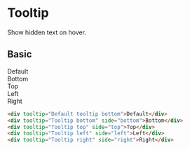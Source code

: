 # Tooltip
Show hidden text on hover.

## Basic
<div class="row">
    <div tooltip="Default tooltip bottom">Default</div>
    <div tooltip="Tooltip bottom" side="bottom">Bottom</div>
    <div tooltip="Tooltip top" side="top">Top</div>
    <div tooltip="Tooltip left" side="left">Left</div>
    <div tooltip="Tooltip right" side="right">Right</div>
</div>

```html
<div tooltip="Default tooltip bottom">Default</div>
<div tooltip="Tooltip bottom" side="bottom">Bottom</div>
<div tooltip="Tooltip top" side="top">Top</div>
<div tooltip="Tooltip left" side="left">Left</div>
<div tooltip="Tooltip right" side="right">Right</div>
```